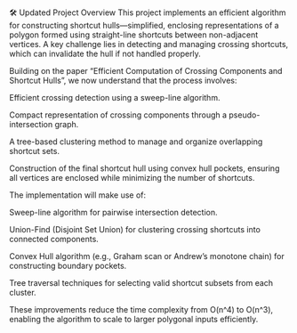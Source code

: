 🛠️ Updated Project Overview
This project implements an efficient algorithm for constructing shortcut hulls—simplified, enclosing representations of a polygon formed using straight-line shortcuts between non-adjacent vertices. A key challenge lies in detecting and managing crossing shortcuts, which can invalidate the hull if not handled properly.

Building on the paper “Efficient Computation of Crossing Components and Shortcut Hulls”, we now understand that the process involves:

Efficient crossing detection using a sweep-line algorithm.

Compact representation of crossing components through a pseudo-intersection graph.

A tree-based clustering method to manage and organize overlapping shortcut sets.

Construction of the final shortcut hull using convex hull pockets, ensuring all vertices are enclosed while minimizing the number of shortcuts.

The implementation will make use of:

Sweep-line algorithm for pairwise intersection detection.

Union-Find (Disjoint Set Union) for clustering crossing shortcuts into connected components.

Convex Hull algorithm (e.g., Graham scan or Andrew’s monotone chain) for constructing boundary pockets.

Tree traversal techniques for selecting valid shortcut subsets from each cluster.

These improvements reduce the time complexity from O(n^4) to O(n^3), enabling the algorithm to scale to larger polygonal inputs efficiently.
